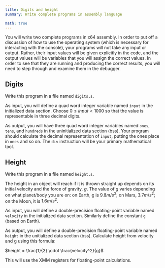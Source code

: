 ```yaml
---
title: Digits and height
summary: Write complete programs in assembly language

math: true
---
```


You will write two complete programs in x64 assembly. In order to put off
a discussion of how to use the operating system (which is necessary for
interacting with the console), your programs will not take any input or
output. Rather, their input values will be given explicitly in the code,
and the output values will be variables that you will assign the correct
values. In order to see that they are running and producing the correct
results, you will need to step through and examine them in the debugger.

## Digits

Write this program in a file named `digits.s`.

As input, you will define a quad word integer variable named `input`
in the initialized data section. Choose $0 ≤ input < 1000$ so that
the value is representable in three decimal digits.

As output, you will have three quad word integer variables named `ones`,
`tens`, and `hundreds` in the uninitialized data section (bss). Your
program should calculate the decimal representation of `input`, putting
the ones place in `ones` and so on. The `div` instruction will be your
primary mathematical tool.

## Height

Write this program in a file named `height.s`.

The height in an object will reach if it is thrown straight up depends
on its initial velocity and the force of gravity, $g$.  The value of $g$
varies depending on what planet/body you are on: on Earth, g is $9.8
m/s^2$; on Mars, $3.7 m/s^2$; on the Moon, it is $1.6 m/s^2$.

As input, you will define a double-precision floating-point variable named
`velocity` in the initialized data section. Similarly define the constant
`g` (based on Earth).

As output, you will define a double-precision floating-point variable
named `height` in the unitialized data section (bss). Calculate height
from velocity and g using this formula:

$height = \frac{1}{2} \cdot \frac{velocity^2}{g}$

This will use the XMM registers for floating-point calculations.
